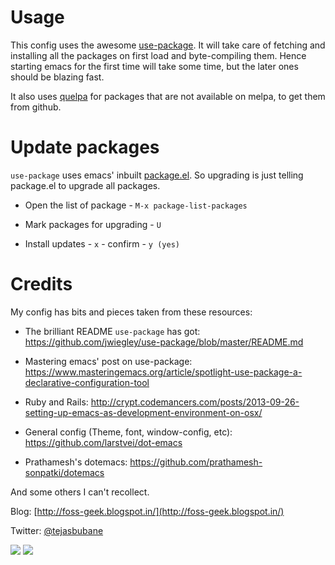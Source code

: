 # Usage

This config uses the awesome [use-package](https://github.com/jwiegley/use-package).
It will take care of fetching and installing all the packages on first load and byte-compiling them.
Hence starting emacs for the first time will take some time, but the later ones should be blazing fast.

It also uses [quelpa](https://github.com/quelpa/quelpa) for packages that are not available on melpa,
to get them from github.

# Update packages

`use-package` uses emacs' inbuilt [package.el](http://wikemacs.org/wiki/Package.el).
So upgrading is just telling package.el to upgrade all packages.

* Open the list of package - `M-x package-list-packages`

* Mark packages for upgrading - `U`

* Install updates - `x` - confirm - `y (yes)`


# Credits

My config has bits and pieces taken from these resources:

* The brilliant README `use-package` has got:
https://github.com/jwiegley/use-package/blob/master/README.md

* Mastering emacs' post on use-package:
https://www.masteringemacs.org/article/spotlight-use-package-a-declarative-configuration-tool

* Ruby and Rails:
http://crypt.codemancers.com/posts/2013-09-26-setting-up-emacs-as-development-environment-on-osx/

* General config (Theme, font, window-config, etc):
https://github.com/larstvei/dot-emacs

* Prathamesh's dotemacs:
https://github.com/prathamesh-sonpatki/dotemacs

And some others I can't recollect.


Blog: [http://foss-geek.blogspot.in/](http://foss-geek.blogspot.in/)

Twitter: [@tejasbubane](https://twitter.com/tejasbubane)

[![](http://www.linkedin.com/img/webpromo/btn_liprofile_blue_80x15.png)](https://in.linkedin.com/in/tejasbubane)
[![](http://api.coderwall.com/purcell/endorsecount.png)](http://coderwall.com/tejasbubane)

